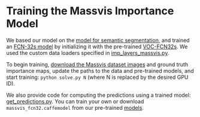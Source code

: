 # Training the Massvis Importance Model

We based our model on the [model for semantic segmentation](https://github.com/shelhamer/fcn.berkeleyvision.org), and trained an [FCN-32s model](https://github.com/cvzoya/visimportance/tree/master/models) by initializing it with the pre-trained [VOC-FCN32s](https://github.com/shelhamer/fcn.berkeleyvision.org/blob/master/voc-fcn32s/caffemodel-url). We used the custom data loaders specified in [imp_layers_massvis.py](https://github.com/cvzoya/visimportance/blob/master/massvis/imp_layers_massvis.py). 

To begin training, [download the Massvis dataset images](https://github.com/cvzoya/visimportance/tree/master/data) and ground truth importance maps, update the paths to the data and pre-trained models, and start training: `python solve.py N` (where N is replaced by the desired GPU ID).

We also provide code for computing the predictions using a trained model: [get_predictions.py](https://github.com/cvzoya/visimportance/blob/master/massvis/get_predictions.py). You can train your own or download `massvis_fcn32.caffemodel` from our pre-trained [models](https://github.com/cvzoya/visimportance/tree/master/models).
